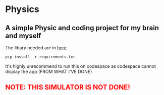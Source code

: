 # Physics
<h2>A simple Physic and coding project for my brain and myself</h2>

The libary needed are in <a href="requirements.txt">here</a>
```
pip install -r requirements.txt
```
<div>
  <p>It's highly unrecommend to run this on codespace as codespace cannot display the app (FROM WHAT I'VE DONE)</p>
</div>
<h2 style="color:#FF0000;">NOTE: THIS SIMULATOR IS NOT DONE!</h2>
